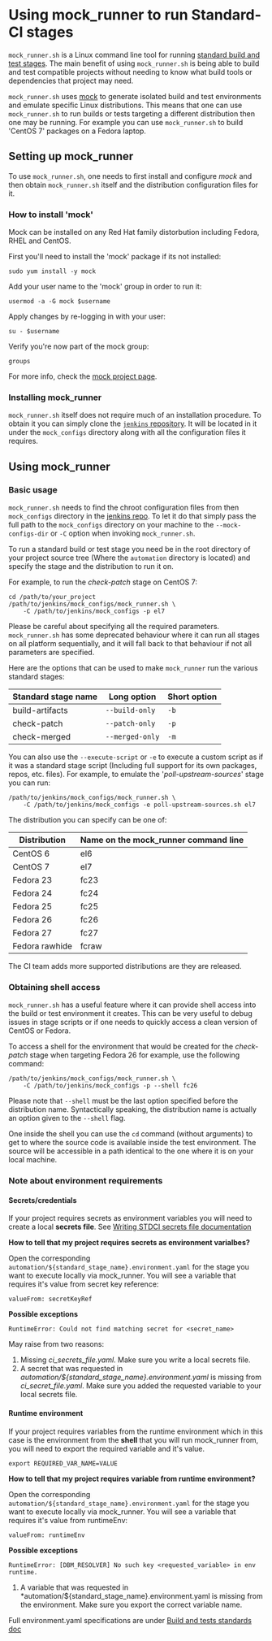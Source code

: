 Using mock_runner to run Standard-CI stages
===========================================

`mock_runner.sh` is a Linux command line tool for running [standard build and
test stages][1]. The main benefit of using `mock_runner.sh` is being able to
build and test compatible projects without needing to know what build tools or
dependencies that project may need.

`mock_runner.sh` uses [mock][2] to generate isolated build and test environments
and emulate specific Linux distributions. This means that one can use
`mock_runner.sh` to run builds or tests targeting a different distribution then
one may be running. For example you can use `mock_runner.sh` to build 'CentOS 7'
packages on a Fedora laptop.

[1]: Build_and_test_standards.markdown
[2]: https://github.com/rpm-software-management/mock/wiki

Setting up mock_runner
----------------------

To use `mock_runner.sh`, one needs to first install and configure *mock* and
then obtain `mock_runner.sh` itself and the distribution configuration files
for it.

### How to install 'mock'

Mock can be installed on any Red Hat family distorbution including Fedora, RHEL
and CentOS.

First you'll need to install the 'mock' package if its not installed:

    sudo yum install -y mock

Add your user name to the 'mock' group in order to run it:

    usermod -a -G mock $username

Apply changes by re-logging in with your user:

    su - $username

Verify you're now part of the mock group:

    groups

For more info, check the [mock project page][2].

### Installing mock_runner

`mock_runner.sh` itself does not require much of an installation procedure. To
obtain it you can simply clone the [`jenkins` repository][3]. It will be
located in it under the `mock_configs` directory along with all the
configuration files it requires.

[3]: https://gerrit.ovirt.org/#/admin/projects/jenkins

Using mock_runner
-----------------

### Basic usage

`mock_runner.sh` needs to find the chroot configuration files from then
`mock_configs` directory in the [jenkins repo][3]. To let it do that simply pass
the full path to the `mock_configs` directory on your machine to the
`--mock-configs-dir` or `-C` option when invoking `mock_runner.sh`.

To run a standard build or test stage you need be in the root directory of your
project source tree (Where the `automation` directory is located) and specify
the stage and the distribution to run it on.

For example, to run the *check-patch* stage on CentOS 7:

    cd /path/to/your_project
    /path/to/jenkins/mock_configs/mock_runner.sh \
        -C /path/to/jenkins/mock_configs -p el7

Please be careful about specifying all the required parameters.
`mock_runner.sh` has some deprecated behaviour where it can run all stages on
all platform sequentially, and it will fall back to that behaviour if not all
parameters are specified.

Here are the options that can be used to make `mock_runner` run the various
standard stages:

Standard stage name | Long option        | Short option
--------------------|--------------------|-------------
build-artifacts     | `--build-only`   | `-b`
check-patch         | `--patch-only`   | `-p`
check-merged        | `--merged-only`  | `-m`

You can also use the `--execute-script` or `-e` to execute a custom script
as if it was a standard stage script (Including full support for its own
packages, repos, etc. files). For example, to emulate the
'*poll-upstream-sources*' stage you can run:

    /path/to/jenkins/mock_configs/mock_runner.sh \
        -C /path/to/jenkins/mock_configs -e poll-upstream-sources.sh el7

The distribution you can specify can be one of:

Distribution   | Name on the mock_runner command line
---------------|-------------------------------------
CentOS 6       | el6
CentOS 7       | el7
Fedora 23      | fc23
Fedora 24      | fc24
Fedora 25      | fc25
Fedora 26      | fc26
Fedora 27      | fc27
Fedora rawhide | fcraw

The CI team adds more supported distributions are they are released.

### Obtaining shell access

`mock_runner.sh` has a useful feature where it can provide shell access into
the build or test environment it creates. This can be very useful to debug
issues in stage scripts or if one needs to quickly access a clean version of
CentOS or Fedora.

To access a shell for the environment that would be created for the
*check-patch* stage when targeting Fedora 26 for example, use the following
command:

    /path/to/jenkins/mock_configs/mock_runner.sh \
        -C /path/to/jenkins/mock_configs -p --shell fc26

Please note that `--shell` must be the last option specified before the
distribution name. Syntactically speaking, the distribution name is actually an
option given to the `--shell` flag.

One inside the shell you can use the `cd` command (without arguments) to get
to where the source code is available inside the test environment. The source
will be accessible in a path identical to the one where it is on your local
machine.


### Note about environment requirements


#### Secrets/credentials

If your project requires secrets as environment variables you will need to
create a local **secrets file**.
See [Writing STDCI secrets file documentation](Writing_STDCI_secrets_file.markdown)

**How to tell that my project requires secrets as environment varialbes?**

Open the corresponding `automation/${standard_stage_name}.environment.yaml`
for the stage you want to execute locally via mock_runner. You will see a
variable that requires it's value from secret key reference:

    valueFrom: secretKeyRef

**Possible exceptions**

    RuntimeError: Could not find matching secret for <secret_name>

May raise from two reasons:

1. Missing *ci_secrets_file.yaml*. Make sure you write a local secrets file.
2. A secret that was requested in
   *automation/${standard_stage_name}.environment.yaml* is missing from
   *ci_secret_file.yaml*. Make sure you added the requested variable to your
   local secrets file.

#### Runtime environment

If your project requires variables from the runtime environment which in this
case is the environment from the **shell** that you will run mock_runner from,
you will need to export the required variable and it's value.

    export REQUIRED_VAR_NAME=VALUE

**How to tell that my project requires variable from runtime environment?**

Open the corresponding `automation/${standard_stage_name}.environment.yaml`
for the stage you want to execute locally via mock_runner. You will see a
variable that requires it's value from runtimeEnv:

    valueFrom: runtimeEnv

**Possible exceptions**

    RuntimeError: [DBM_RESOLVER] No such key <requested_variable> in env runtime.

1. A variable that was requested in
   *automation/${standard_stage_name}.environment.yaml is missing from the
   environment. Make sure you export the correct variable name.

Full environment.yaml specifications are under
[Build and tests standards doc](Build_and_test_standards.markdown)